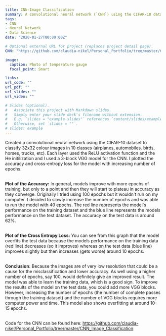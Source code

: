 ```yaml
---
title: CNN-Image Classification
summary: A convolutional neural network (`CNN`) using the CIFAR-10 dataset to classify 32x32 colour images in 10 classes.
tags:
- CNN
- Neural Network
- Data Science
date: "2020-01-27T00:00:00Z"

# Optional external URL for project (replaces project detail page).
CNN: "https://github.com/claudia-nikel/Personal_Portfolio/tree/master/CNN_Image_Classification"

image:
  caption: Photo of temperature gauge
  focal_point: Smart

links:
url_code: ""
url_pdf: ""
url_slides: ""
url_video: ""

# Slides (optional).
#   Associate this project with Markdown slides.
#   Simply enter your slide deck's filename without extension.
#   E.g. `slides = "example-slides"` references `content/slides/example-slides.md`.
#   Otherwise, set `slides = ""`.
# slides: example
---
```


Created a convolutional neural network using the CIFAR-10 dataset to classify 32x32 colour images in 10 classes (airplanes, automobiles. birds, horses, trucks, etc). Each layer used the ReLU activation function and the He initilization and I used a 3-block VGG model for the CNN. I plotted the accuracy and cross-entropy loss for the model with increasing number of epochs. <br/><br/>


**Plot of the Accuracy:** 
In general, models improve with more epochs of training, but only to a point and then they will start to plateau in accuracy as they converge. Originally I tried using 100 epochs but it wouldn't run on my computer. I decided to slowly increase the number of epochs and was able to run the model with 40 epochs. The red line represents the model's performance on the training dataset and the blue line represents the models performance on the test dataset. The accuracy on the test data is around 62%. <br/><br/>

**Plot of the Cross Entropy Loss:**
You can see from this graph that the model overfits the test data because the models performance on the training data (red line) decreases (so it improves) whereas on the test data (blue line) improves slightly but then increases (gets worse) around 10 epochs. <br/><br/>

**Conclusion:**
Because the images are of very low resolution that could be a cause for the misclassification and lower accuracy. As well using a higher number of epochs, say 100, would definitely give an improved result. The model was able to learn the training data, which is a good sign. To improve the results of the model on the test data, you could add more VGG blocks. However, increasing the number of epochs (the number of complete passes through the training dataset) and the number of VGG blocks requires more computer power and time. This model also shows overfitting at around 10-15 epochs. <br/> <br/>

Code for the CNN can be found here: https://github.com/claudia-nikel/Personal_Portfolio/tree/master/CNN_Image_Classification
